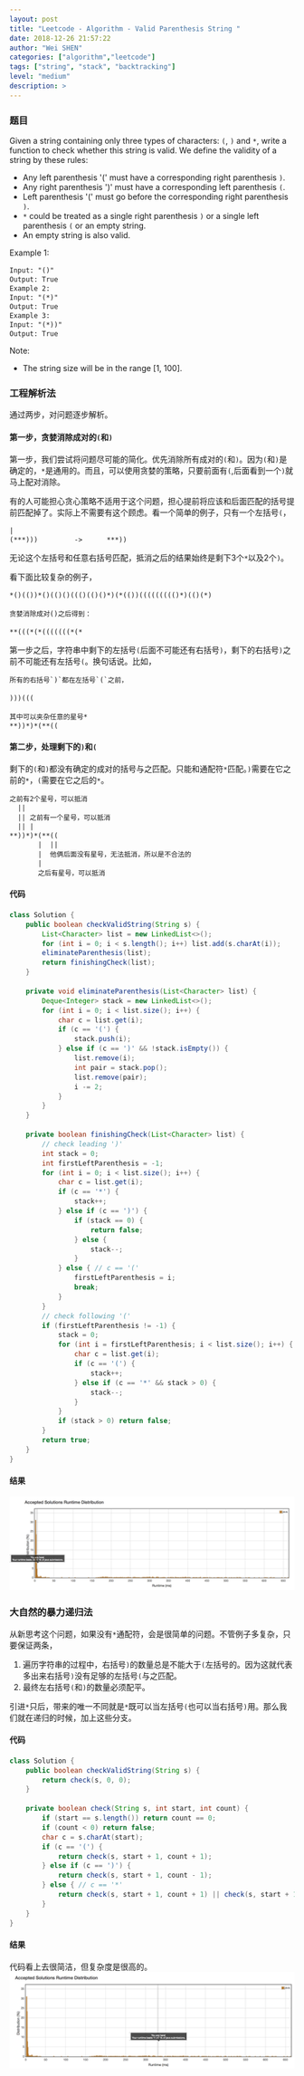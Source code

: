```yaml
---
layout: post
title: "Leetcode - Algorithm - Valid Parenthesis String "
date: 2018-12-26 21:57:22
author: "Wei SHEN"
categories: ["algorithm","leetcode"]
tags: ["string", "stack", "backtracking"]
level: "medium"
description: >
---
```


### 题目
Given a string containing only three types of characters: `(`, `)` and `*`, write a function to check whether this string is valid. We define the validity of a string by these rules:

* Any left parenthesis '(' must have a corresponding right parenthesis `)`.
* Any right parenthesis ')' must have a corresponding left parenthesis `(`.
* Left parenthesis '(' must go before the corresponding right parenthesis `)`.
* `*` could be treated as a single right parenthesis `)` or a single left parenthesis `(` or an empty string.
* An empty string is also valid.

Example 1:
```
Input: "()"
Output: True
Example 2:
Input: "(*)"
Output: True
Example 3:
Input: "(*))"
Output: True
```

Note:
* The string size will be in the range [1, 100].

### 工程解析法
通过两步，对问题逐步解析。

#### 第一步，贪婪消除成对的`(`和`)`
第一步，我们尝试将问题尽可能的简化。优先消除所有成对的`(`和`)`。因为`(`和`)`是确定的，`*`是通用的。而且，可以使用贪婪的策略，只要前面有`(`,后面看到一个`)`就马上配对消除。

有的人可能担心贪心策略不适用于这个问题，担心提前将应该和后面匹配的括号提前匹配掉了。实际上不需要有这个顾虑。看一个简单的例子，只有一个左括号`(`，
```
|
(***)))         ->      ***))
```

无论这个左括号和任意右括号匹配，抵消之后的结果始终是剩下3个`*`以及2个`)`。

看下面比较复杂的例子，
```
*()(())*()(()()((()(()()*)(*(())((((((((()*)(()(*)

贪婪消除成对()之后得到：

**(((*(*(((((((*(*
```

第一步之后，字符串中剩下的左括号`(`后面不可能还有右括号`)`，剩下的右括号`)`之前不可能还有左括号`(`。换句话说。比如，
```
所有的右括号`)`都在左括号`(`之前，

)))(((

其中可以夹杂任意的星号*
**))*)*(**((
```

#### 第二步，处理剩下的`)`和`(`
剩下的`(`和`)`都没有确定的成对的括号与之匹配。只能和通配符`*`匹配。`)`需要在它之前的`*`，`(`需要在它之后的`*`。
```
之前有2个星号，可以抵消
  ||
  || 之前有一个星号，可以抵消
  || |
**))*)*(**((
       |  ||
       |  他俩后面没有星号，无法抵消，所以是不合法的
       |
       之后有星号，可以抵消
```

#### 代码
```java
class Solution {
    public boolean checkValidString(String s) {
        List<Character> list = new LinkedList<>();
        for (int i = 0; i < s.length(); i++) list.add(s.charAt(i));
        eliminateParenthesis(list);
        return finishingCheck(list);
    }

    private void eliminateParenthesis(List<Character> list) {
        Deque<Integer> stack = new LinkedList<>();
        for (int i = 0; i < list.size(); i++) {
            char c = list.get(i);
            if (c == '(') {
                stack.push(i);
            } else if (c == ')' && !stack.isEmpty()) {
                list.remove(i);
                int pair = stack.pop();
                list.remove(pair);
                i -= 2;
            }
        }
    }

    private boolean finishingCheck(List<Character> list) {
        // check leading ')'
        int stack = 0;
        int firstLeftParenthesis = -1;
        for (int i = 0; i < list.size(); i++) {
            char c = list.get(i);
            if (c == '*') {
                stack++;
            } else if (c == ')') {
                if (stack == 0) {
                    return false;
                } else {
                    stack--;
                }
            } else { // c == '('
                firstLeftParenthesis = i;
                break;
            }
        }
        // check following '('
        if (firstLeftParenthesis != -1) {
            stack = 0;
            for (int i = firstLeftParenthesis; i < list.size(); i++) {
                char c = list.get(i);
                if (c == '(') {
                    stack++;
                } else if (c == '*' && stack > 0) {
                    stack--;
                }
            }
            if (stack > 0) return false;
        }
        return true;
    }
}
```

#### 结果
![valid-parenthesis-string-1](/images/leetcode/valid-parenthesis-string-1.png)


### 大自然的暴力递归法
从新思考这个问题，如果没有`*`通配符，会是很简单的问题。不管例子多复杂，只要保证两条，
1. 遍历字符串的过程中，右括号`)`的数量总是不能大于`(`左括号的。因为这就代表多出来右括号`)`没有足够的左括号`(`与之匹配。
2. 最终左右括号`(`和`)`的数量必须配平。

引进`*`只后，带来的唯一不同就是`*`既可以当左括号`(`也可以当右括号`)`用。那么我们就在递归的时候，加上这些分支。

#### 代码
```java
class Solution {
    public boolean checkValidString(String s) {
        return check(s, 0, 0);
    }

    private boolean check(String s, int start, int count) {
        if (start == s.length()) return count == 0;
        if (count < 0) return false;
        char c = s.charAt(start);
        if (c == '(') {
            return check(s, start + 1, count + 1);
        } else if (c == ')') {
            return check(s, start + 1, count - 1);
        } else { // c == '*'
            return check(s, start + 1, count + 1) || check(s, start + 1, count - 1) || check(s, start + 1, count);
        }
    }
}
```

#### 结果
代码看上去很简洁，但复杂度是很高的。
![valid-parenthesis-string-2](/images/leetcode/valid-parenthesis-string-2.png)
